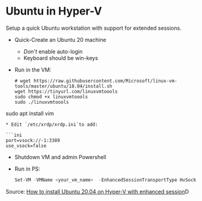 # Ubuntu in Hyper-V

Setup a quick Ubuntu workstation with support for extended sessions.

* Quick-Create an Ubuntu 20 machine
	* _Don't_ enable auto-login
	* Keyboard should be win-keys
	
* Run in the VM:

  ```shell
  # wget https://raw.githubusercontent.com/Microsoft/linux-vm-tools/master/ubuntu/18.04/install.sh
  wget https://tinyurl.com/linuxvmtoools 
  sudo chmod +x linuxvmtoools
  sudo ./linuxvmtoools
sudo apt install vim
```
* Edit `/etc/xrdp/xrdp.ini`to add:

```ini
port=vsock://-1:3389
use_vsock=false
```
* Shutdown VM and admin Powershell
* Run in PS:

  ```powershell
  Set-VM -VMName <your_vm_name>  -EnhancedSessionTransportType HvSocket
  ```

Source: [How to install Ubuntu 20.04 on Hyper-V with enhanced session](https://medium.com/@francescotonini/how-to-install-ubuntu-20-04-on-hyper-v-with-enhanced-session-b20a269a5fa7)D